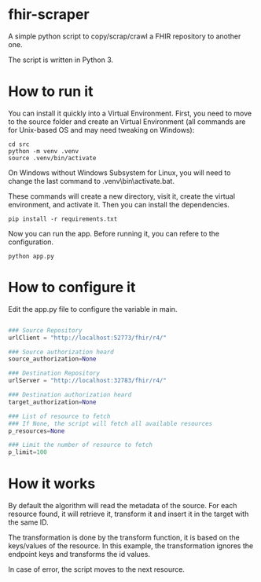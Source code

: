 # fhir-scraper
A simple python script to copy/scrap/crawl a FHIR repository to another one.

The script is written in Python 3.

# How to run it

You can install it quickly into a Virtual Environment. First, you need to move to the source folder and create an Virtual Environment (all commands are for Unix-based OS and may need tweaking on Windows):

```shell
cd src
python -m venv .venv
source .venv/bin/activate
```

On Windows without Windows Subsystem for Linux, you will need to change the last command to .venv\bin\activate.bat.

These commands will create a new directory, visit it, create the virtual environment, and activate it. Then you can install the dependencies.

```shell
pip install -r requirements.txt
```

Now you can run the app.
Before running it, you can refere to the configuration.

```shell
python app.py
```

# How to configure it

Edit the app.py file to configure the variable in main.

```python

### Source Repository
urlClient = "http://localhost:52773/fhir/r4/"

### Source authorization heard
source_authorization=None

### Destination Repository
urlServer = "http://localhost:32783/fhir/r4/"

### Destination authorization heard
target_authorization=None

### List of resource to fetch
### If None, the script will fetch all available resources 
p_resources=None

### Limit the number of resource to fetch
p_limit=100

```
# How it works

By default the algorithm will read the metadata of the source. 
For each resource found, it will retrieve it, transform it and insert it in the target with the same ID.

The transformation is done by the transform function, it is based on the keys/values of the resource. In this example, the transformation ignores the endpoint keys and transforms the id values.

In case of error, the script moves to the next resource.
